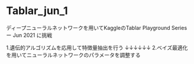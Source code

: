 # Tablar_jun_1
ディープニューラルネットワークを用いてKaggleのTablar Playground Series ー Jun 2021 に挑戦

1.遺伝的アルゴリズムを応用して特徴量抽出を行う
  ↓↓↓↓↓↓
2.ベイズ最適化を用いてニューラルネットワークのパラメータを調整する
